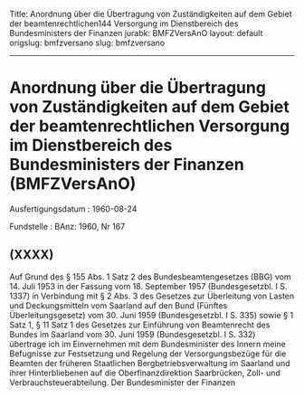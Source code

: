 Title: Anordnung über die Übertragung von Zuständigkeiten auf dem Gebiet der beamtenrechtlichen144
  Versorgung im Dienstbereich des Bundesministers der Finanzen
jurabk: BMFZVersAnO
layout: default
origslug: bmfzversano
slug: bmfzversano

---

# Anordnung über die Übertragung von Zuständigkeiten auf dem Gebiet der beamtenrechtlichen Versorgung im Dienstbereich des Bundesministers der Finanzen (BMFZVersAnO)

Ausfertigungsdatum
:   1960-08-24

Fundstelle
:   BAnz: 1960, Nr 167



## (XXXX)

Auf Grund des § 155 Abs. 1 Satz 2 des Bundesbeamtengesetzes (BBG) vom
14\. Juli 1953 in der Fassung vom 18. September 1957 (Bundesgesetzbl. I
S. 1337) in Verbindung mit § 2 Abs. 3 des Gesetzes zur Überleitung von
Lasten und Deckungsmitteln vom Saarland auf den Bund (Fünftes
Überleitungsgesetz) vom 30. Juni 1959 (Bundesgesetzbl. I S. 335) sowie
§ 1 Satz 1, § 11 Satz 1 des Gesetzes zur Einführung von Beamtenrecht
des Bundes im Saarland vom 30. Juni 1959 (Bundesgesetzbl. I S. 332)
übertrage ich im Einvernehmen mit dem Bundesminister des Innern meine
Befugnisse zur Festsetzung und Regelung der Versorgungsbezüge für die
Beamten der früheren Staatlichen Bergbetriebsverwaltung im Saarland
und ihrer Hinterbliebenen auf die Oberfinanzdirektion Saarbrücken,
Zoll- und Verbrauchsteuerabteilung.
Der Bundesminister der Finanzen

